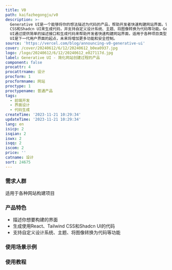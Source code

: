 ```yaml
---
title: V0
path: kaifazhegongju/v0
description: >-
  Generative UI是一个能够将你的想法描述为代码的产品，帮助开发者快速构建网站界面。它使用开源工具如React、Tailwind
  CSS和Shadcn UI来生成代码，并支持自定义设计系统、主题、将图像转换为代码等功能。Generative
  UI通过提供简单的描述接口和生成代码来帮助开发者快速构建网站界面，适用于各种项目类型。它提供免费和付费计划，付费计划用户可以根据需要购买更多的生成次数。Generative
  UI是下一代用户界面的起点，未来将增加更多功能和安全控制。
source: 'https://vercel.com/blog/announcing-v0-generative-ui'
cover: /cover/20240612/6/12/20240612_b0ea0937.jpg
logo: /logo/20240612/6/12/20240612_e027117d.jpg
label: Generative UI - 简化网站创建过程的产品
component: false
procattr: 4
procattrname: 设计
procform: 1
procformname: 网站
proctype: 1
proctypename: 普通产品
tags:
  - 前端开发
  - 界面设计
  - 代码生成
createTime: '2023-11-21 10:29:34'
updateTime: '2023-11-21 10:29:34'
lang: en
isicp: 2
isqian: 2
iswx: 2
isqq: 2
iscom: 2
price: ''
catname: 设计
sort: 24675
---
```




### 需求人群
适用于各种网站构建项目

### 产品特色
- 描述你想要构建的界面
- 生成使用React、Tailwind CSS和Shadcn UI的代码
- 支持自定义设计系统、主题、将图像转换为代码等功能

### 使用场景示例


### 使用教程


  
